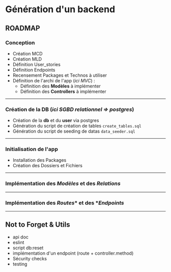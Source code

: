 # Génération d'un backend

## ROADMAP

### Conception

- Création MCD
- Création MLD
- Définition User_stories
- Définition Endpoints
- Recensement Packages et Technos à utiliser
- Définition de l'archi de l'app (*ici MVC*) :
  - Définition des **Modèles** à implémenter
  - Définition des **Controllers** à implémenter

---

### Création de la DB (*ici SGBD relationnel => postgres*)

- Création de la **db** et du **user** via postgres
- Génération du script de création de tables `create_tables.sql`
- Génération du script de seeding de datas `data_seeder.sql`

---

### Initialisation de l'app

- Installation des Packages
- Création des Dossiers et Fichiers

---

### Implémentation des *Modèles* et des *Relations*

---

### Implémentation des *Routes** et des **Endpoints*

---

## Not to Forget & Utils

- api doc
- eslint
- script db:reset
- implémentation d'un endpoint (route + controller.method)
- Sécurity checks
- testing
